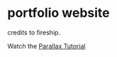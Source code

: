 # portfolio website

credits to fireship.

Watch the [Parallax Tutorial](https://youtu.be/UgIwjLg4ONk)
